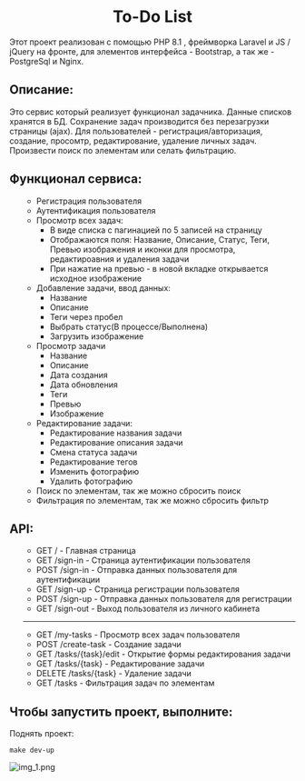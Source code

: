  <h1 align="center">To-Do List</h1>
  <p> Этот проект реализован с помощью PHP 8.1 , фреймворка Laravel и JS / jQuery на фронте, для элементов интерфейса - Bootstrap, а так же - PostgreSql и Nginx.

 <h2>Описание:</h2>
  <p> Это сервис который реализует функционал задачника.
Данные списков хранятся в БД. 
Сохранение задач производится без перезагрузки страницы (ajax).
Для пользователей - регистрация/авторизация, создание, просомтр, редактирование, удаление личных задач.
Произвести поиск по элементам или селать фильтрацию.</p>

<h2>Функционал сервиса:</h2>
<ul>

- Регистрация пользователя
- Аутентификация пользователя
- Просмотр всех задач:
  - В виде списка с пагинацией по 5 записей на страницу
  - Отображаются поля: Название, Описание, Статус, Теги, Превью изображения и иконки для просмотра, редактироавния и удаления задачи
  - При нажатие на превью - в новой вкладке открывается исходное изображение
- Добавление задачи, ввод данных: 
  - Название 
  - Описание 
  - Теги через пробел 
  - Выбрать статус(В процессе/Выполнена)
  - Загрузить изображение
- Просмотр задачи 
  - Название 
  - Описание 
  - Дата создания 
  - Дата обновления 
  - Теги 
  - Превью 
  - Изображение
- Редактирование задачи:
  - Редактирование названия задачи
  - Редактирование описания задачи
  - Смена статуса задачи
  - Редактирование тегов
  - Изменить фотографию
  - Удалить фотографию
- Поиск по элементам, так же можно сбросить поиск
- Фильтрация по элементам, так же можно сбросить фильтр
</ul>

<h2>API:</h2>
<ul>

- GET / - Главная страница
- GET /sign-in - Страница аутентификации пользователя
- POST /sign-in - Отправка данных пользователя для аутентификации
- GET /sign-up - Страница регистрации пользователя
- POST /sign-up - Отправка данных пользователя для регистрации
- GET /sign-out - Выход пользователя из личного кабинета
---
- GET /my-tasks - Просмотр всех задач пользователя
- POST /create-task - Создание задачи
- GET /tasks/{task}/edit - Открытие формы редактирования задачи
- GET /tasks/{task} - Редактирование задачи
- DELETE /tasks/{task} - Удаление задачи
- GET /tasks - Фильтрация задач по элементам

</ul>

<h2>Чтобы запустить проект, выполните:</h2>

Поднять проект:

```make dev-up```

![img_1.png](img_1.png)
